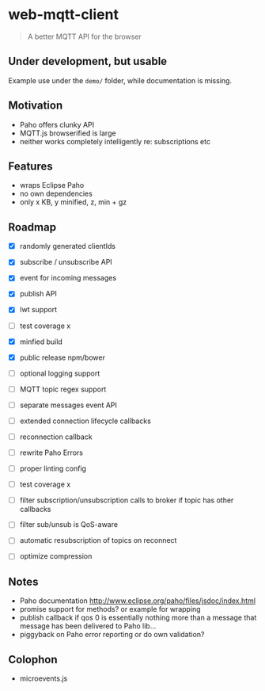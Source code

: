 # web-mqtt-client
> A better MQTT API for the browser

## Under development, but usable

Example use under the `demo/` folder, while documentation is missing.


Motivation
----------

- Paho offers clunky API
- MQTT.js browserified is large
- neither works completely intelligently re: subscriptions etc


Features
--------

- wraps Eclipse Paho
- no own dependencies
- only x KB, y minified, z, min + gz



Roadmap
-------

- [x] randomly generated clientIds
- [x] subscribe / unsubscribe API
- [x] event for incoming messages
- [x] publish API
- [x] lwt support
- [ ] test coverage x
- [x] minfied build
- [x] public release npm/bower
- [ ] optional logging support
- [ ] MQTT topic regex support
- [ ] separate messages event API
- [ ] extended connection lifecycle callbacks
- [ ] reconnection callback
- [ ] rewrite Paho Errors
- [ ] proper linting config
- [ ] test coverage x
- [ ] filter subscription/unsubscription calls to broker if topic has other callbacks
- [ ] filter sub/unsub is QoS-aware
- [ ] automatic resubscription of topics on reconnect
- [ ] optimize compression


Notes
-----

- Paho documentation http://www.eclipse.org/paho/files/jsdoc/index.html
- promise support for methods? or example for wrapping
- publish callback if qos 0 is essentially nothing more than a message that message has been delivered to Paho lib...
- piggyback on Paho error reporting or do own validation?

Colophon
--------

- microevents.js